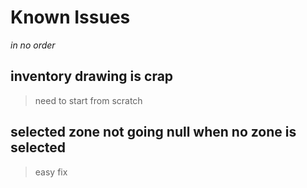 # Known Issues
*in no order*

## inventory drawing is crap
>need to start from scratch

## selected zone not going null when no zone is selected
>easy fix
